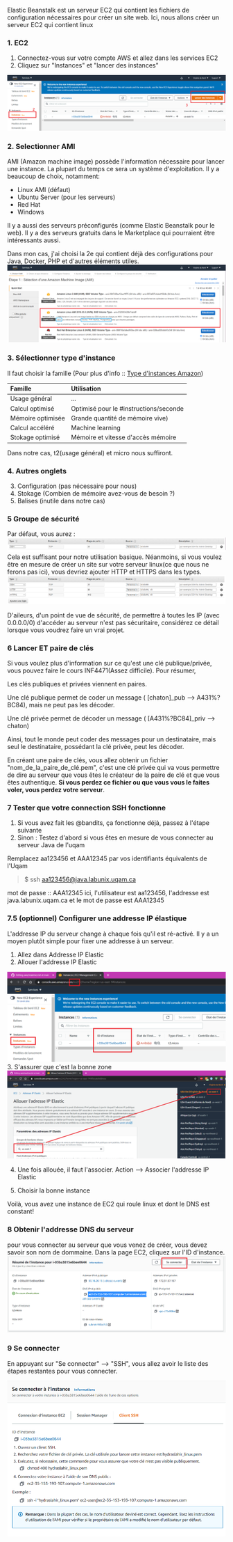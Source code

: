 Elastic Beanstalk est un serveur EC2 qui contient les fichiers de configuration nécessaires pour créer un site web.
Ici, nous allons créer un serveur EC2 qui contient linux

### 1. EC2
1. Connectez-vous sur votre compte AWS et allez dans les services EC2
1. Cliquez sur "Instances" et "lancer des instances"
<img src = "https://github.com/hydraslahir/aws/blob/main/Exercice_2_Linux/images/instances.png">

### 2. Selectionner AMI
AMI (Amazon machine image) possède l'information nécessaire pour lancer une instance. La plupart du temps ce sera un système d'exploitation.
Il y a beaucoup de choix, notamment:
* Linux AMI (défaut)
* Ubuntu Server (pour les serveurs)
* Red Hat
* Windows

Il y a aussi des serveurs préconfigurés (comme Elastic Beanstalk pour le web).
Il y a des serveurs gratuits dans le Marketplace qui pourraient être intéressants aussi.

Dans mon cas, j'ai choisi la 2e qui contient déjà des configurations pour Java, Docker, PHP et d'autres éléments utiles.
<img src = "https://github.com/hydraslahir/aws/blob/main/Exercice_2_Linux/images/ami.png">

### 3. Sélectionner type d'instance
Il faut choisir la famille
(Pour plus d'info :: [Type d'instances Amazon](https://aws.amazon.com/fr/ec2/instance-types/))


|Famille            | Utilisation |
|:------------------|:------------|
|Usage général      | ...         |
|Calcul optimisé    |Optimisé pour le #instructions/seconde|
|Mémoire optimisée  |Grande quantité de mémoire vive)|
|Calcul accéléré    |Machine learning|
|Stokage optimisé   |Mémoire et vitesse d'accès mémoire|

Dans notre cas, t2(usage général) et micro nous suffiront.

### 4. Autres onglets
3. Configuration (pas nécessaire pour nous)
4. Stokage (Combien de mémoire avez-vous de besoin ?)
5. Balises (inutile dans notre cas)

### 5 Groupe de sécurité
Par défaut, vous aurez : 
<img src = "https://github.com/hydraslahir/aws/blob/main/Exercice_2_Linux/images/ssh_defaut.png">
Cela est suffisant pour notre utilisation basique. Néanmoins, si vous voulez être en mesure de créer un site sur votre serveur linux(ce que nous ne ferons pas ici), vous devriez ajouter HTTP et HTTPS dans les types.
<img src = "https://github.com/hydraslahir/aws/blob/main/Exercice_2_Linux/images/ssh_defaut_2.png">

D'aileurs, d'un point de vue de sécurité, de permettre à toutes les IP (avec 0.0.0.0/0) d'accéder au serveur n'est pas sécuritaire, considérez ce détail lorsque vous voudrez faire un vrai projet.

### 6 Lancer ET paire de clés
Si vous voulez plus d'information sur ce qu'est une clé publique/privée, vous pouvez faire le cours INF4471(Assez difficile).
Pour résumer, 

Les clés publiques et privées viennent en paires.

Une clé publique permet de coder un message ( [chaton]_pub --> A431%?BC84), mais ne peut pas les décoder.

Une clé privée permet de décoder un message ( [A431%?BC84]_priv --> chaton)

Ainsi, tout le monde peut coder des messages pour un destinataire, mais seul le destinataire, possédant la clé privée, peut les décoder.

En créant une paire de clés, vous allez obtenir un fichier "nom_de_la_paire_de_clé.pem", c'est une clé privée qui va vous permettre de dire au serveur que vous êtes le créateur de la paire de clé et que vous êtes authentique. **Si vous perdez ce fichier ou que vous vous le faites voler, vous perdez votre serveur**.

### 7 Tester que votre connection SSH fonctionne
1. Si vous avez fait les @bandits, ça fonctionne déjà, passez à l'étape suivante
2. Sinon : Testez d'abord si vous êtes en mesure de vous connecter au serveur Java de l'uqam

Remplacez aa123456 et AAA12345 par vos identifiants équivalents de l'Uqam

> $ ssh aa123456@java.labunix.uqam.ca

mot de passe  :: AAA12345
ici, l'utilisateur est aa123456, l'addresse est java.labunix.uqam.ca et le mot de passe est AAA12345

### 7.5 (optionnel) Configurer une addresse IP élastique
L'addresse IP du serveur change à chaque fois qu'il est ré-activé. Il y a un moyen plutôt simple pour fixer une addresse à un serveur.
1. Allez dans Addresse IP Elastic
2. Allouer l'addresse IP Elastic
<img src = "https://github.com/hydraslahir/aws/blob/main/Exercice_2_Linux/images/id.png">
3. S'assurer que c'est la bonne zone
<img src = "https://github.com/hydraslahir/aws/blob/main/Exercice_2_Linux/images/zone.png">

4. Une fois allouée, il faut l'associer.
    Action --> Associer l'addresse IP Elastic
    
5. Choisir la bonne instance

Voilà, vous avez une instance de EC2 qui roule linux et dont le DNS est constant!

### 8 Obtenir l'addresse DNS du serveur
pour vous connecter au serveur que vous venez de créer, vous devez savoir son nom de dommaine.
Dans la page EC2, cliquez sur l'ID d'instance.
<img src = "https://github.com/hydraslahir/aws/blob/main/Exercice_2_Linux/images/dns.png">

### 9 Se connecter
En appuyant sur "Se connecter" --> "SSH", vous allez avoir le liste des étapes restantes pour vous connecter.

<img src = "https://github.com/hydraslahir/aws/blob/main/Exercice_2_Linux/images/connection.png">








